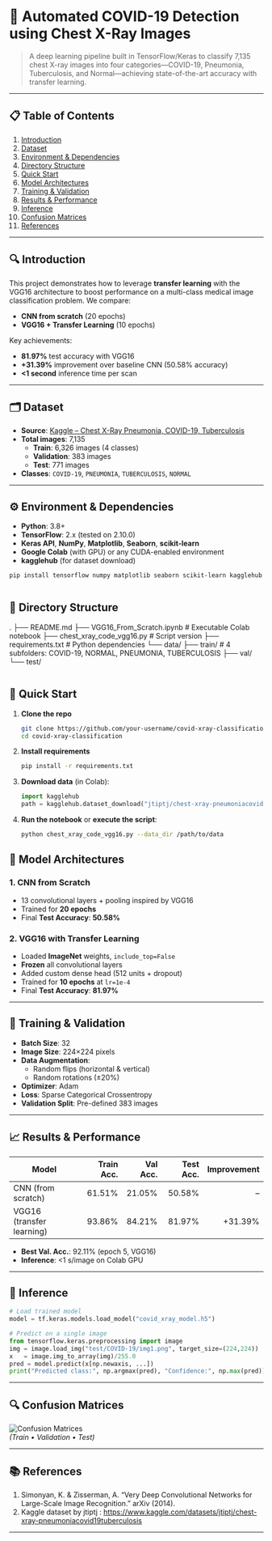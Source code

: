 # 🧠 Automated COVID-19 Detection using Chest X-Ray Images

> A deep learning pipeline built in TensorFlow/Keras to classify 7,135 chest X-ray images into four categories—COVID-19, Pneumonia, Tuberculosis, and Normal—achieving state-of-the-art accuracy with transfer learning.

---

## 📋 Table of Contents

1. [Introduction](#introduction)  
2. [Dataset](#dataset)  
3. [Environment & Dependencies](#environment--dependencies)  
4. [Directory Structure](#directory-structure)  
5. [Quick Start](#quick-start)  
6. [Model Architectures](#model-architectures)  
7. [Training & Validation](#training--validation)  
8. [Results & Performance](#results--performance)  
9. [Inference](#inference)  
10. [Confusion Matrices](#confusion-matrices)  
12. [References](#references)  


---

## 🔍 Introduction

This project demonstrates how to leverage **transfer learning** with the VGG16 architecture to boost performance on a multi-class medical image classification problem. We compare:

- **CNN from scratch** (20 epochs)  
- **VGG16 + Transfer Learning** (10 epochs)

Key achievements:

- **81.97%** test accuracy with VGG16  
- **+31.39%** improvement over baseline CNN (50.58% accuracy)  
- **<1 second** inference time per scan  

---

## 🗂️ Dataset

- **Source**: [Kaggle – Chest X-Ray Pneumonia, COVID-19, Tuberculosis](https://www.kaggle.com/datasets/jtiptj/chest-x-ray-pneumoniacovid19tuberculosis)  
- **Total images**: 7,135  
  - **Train**: 6,326 images (4 classes)  
  - **Validation**: 383 images  
  - **Test**: 771 images  
- **Classes**: `COVID-19`, `PNEUMONIA`, `TUBERCULOSIS`, `NORMAL`

---

## ⚙️ Environment & Dependencies

- **Python**: 3.8+  
- **TensorFlow**: 2.x (tested on 2.10.0)  
- **Keras API**, **NumPy**, **Matplotlib**, **Seaborn**, **scikit-learn**  
- **Google Colab** (with GPU) or any CUDA-enabled environment  
- **kagglehub** (for dataset download)  

```bash
pip install tensorflow numpy matplotlib seaborn scikit-learn kagglehub



```
## 📁 Directory Structure
.
├── README.md
├── VGG16_From_Scratch.ipynb       # Executable Colab notebook
├── chest_xray_code_vgg16.py       # Script version
├── requirements.txt               # Python dependencies
└── data/
    ├── train/                     # 4 subfolders: COVID-19, NORMAL, PNEUMONIA, TUBERCULOSIS
    ├── val/
    └── test/
```

```

## 🚀 Quick Start

1. **Clone the repo**  
   ```bash
   git clone https://github.com/your-username/covid-xray-classification.git
   cd covid-xray-classification
   ```

2. **Install requirements**  
   ```bash
   pip install -r requirements.txt
   ```

3. **Download data** (in Colab):  
   ```python
   import kagglehub
   path = kagglehub.dataset_download("jtiptj/chest-xray-pneumoniacovid19tuberculosis")
   ```

4. **Run the notebook** or **execute the script**:  
   ```bash
   python chest_xray_code_vgg16.py --data_dir /path/to/data
   ```



## 🧱 Model Architectures

### 1. CNN from Scratch

- 13 convolutional layers + pooling inspired by VGG16  
- Trained for **20 epochs**  
- Final **Test Accuracy**: **50.58%**

### 2. VGG16 with Transfer Learning

- Loaded **ImageNet** weights, `include_top=False`  
- **Frozen** all convolutional layers  
- Added custom dense head (512 units + dropout)  
- Trained for **10 epochs** at `lr=1e-4`  
- Final **Test Accuracy**: **81.97%**  

---

## 🧪 Training & Validation

- **Batch Size**: 32  
- **Image Size**: 224×224 pixels  
- **Data Augmentation**:  
  - Random flips (horizontal & vertical)  
  - Random rotations (±20%)  
- **Optimizer**: Adam  
- **Loss**: Sparse Categorical Crossentropy  
- **Validation Split**: Pre-defined 383 images  

---

## 📈 Results & Performance

| Model                      | Train Acc. | Val Acc. | Test Acc. | Improvement |
|----------------------------|-----------:|---------:|----------:|------------:|
| CNN (from scratch)         | 61.51%     | 21.05%   | 50.58%    | –           |
| VGG16 (transfer learning)  | 93.86%     | 84.21%   | 81.97%    | +31.39%     |

- **Best Val. Acc.**: 92.11% (epoch 5, VGG16)  
- **Inference**: <1 s/image on Colab GPU  

---

## 🎯 Inference

```python
# Load trained model
model = tf.keras.models.load_model("covid_xray_model.h5")

# Predict on a single image
from tensorflow.keras.preprocessing import image
img = image.load_img("test/COVID-19/img1.png", target_size=(224,224))
x   = image.img_to_array(img)/255.0
pred = model.predict(x[np.newaxis, ...])
print("Predicted class:", np.argmax(pred), "Confidence:", np.max(pred))
```

---

## 🔍 Confusion Matrices

![Confusion Matrices](confusion_matrices.png)  
*(Train • Validation • Test)*

---


## 📚 References

1. Simonyan, K. & Zisserman, A. “Very Deep Convolutional Networks for Large-Scale Image Recognition.” arXiv (2014).  
2. Kaggle dataset by jtiptj :  https://www.kaggle.com/datasets/jtiptj/chest-xray-pneumoniacovid19tuberculosis

---

